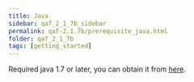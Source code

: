```yaml
---
title: Java
sidebar: qaf_2_1_7b_sidebar
permalink: qaf-2.1.7b/prerequisite_java.html
folder: qaf_2_1_7b
tags: [getting_started]
---
```


Required java 1.7 or later, you can obtain it from [here](http://www.oracle.com/technetwork/java/javase/downloads/index.html).
